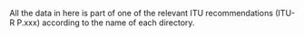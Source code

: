 
All the data in here is part of one of the relevant ITU recommendations (ITU-R P.xxx) according to the name of each directory.
